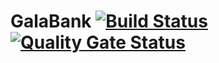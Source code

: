 # GalaBank [![Build Status](https://travis-ci.org/galasam/GalaBank.svg?branch=develop)](https://travis-ci.org/galasam/GalaBank) [![Quality Gate Status](https://sonarcloud.io/api/project_badges/measure?project=com.gala.sam%3AGalaBank&metric=alert_status)](https://sonarcloud.io/dashboard?id=com.gala.sam%3AGalaBank)
